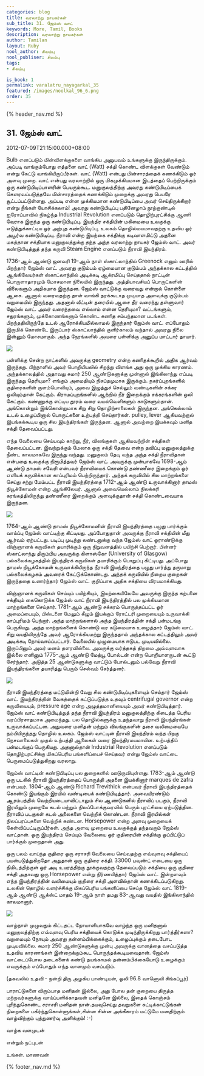 ```yaml
---
categories: blog
title: வரலாற்று நாயகர்கள்
sub_title: 31. ஜேம்ஸ் வாட்
keywords: More, Tamil, Books
description: வரலாற்று நாயகர்கள்
author: Tamilan
layout: Ruby
nool_author: சிலம்பு
nool_publiser: சிலம்பு
tags:
- சிலம்பு

is_book: 1
permalink: varalatru_nayagarkal_35
featured: /images/noolkal_96_6.png
order: 35
---
```

{% header_nav.md %}

## 31. ஜேம்ஸ் வாட்

2012-07-09T21:15:00.000+08:00

Bulb எனப்படும் மின்விளக்குகளை வாங்கிய அனுபவம் உங்களுக்கு இருந்திருக்கும். அப்படி வாங்கும்போது எத்தனை வாட் (Watt) சக்தி கொண்ட விளக்குகள் வேண்டும் என்று கேட்டு வாங்கியிருப்பீர்கள். வாட் (Watt) என்பது மின்சாரத்தைக் கணக்கிடும் ஓர் அளவு முறை. வாட் என்பது வரலாற்றில் ஒரு மிகமுக்கியமான இடத்தைப் பெற்றிருக்கும் ஒரு கண்டுபிடிப்பாளரின் பெயரும்கூட. மனுகுலத்திற்கு அவரது கண்டுபிடிப்பைக் கெளரவப்படுத்தவே மின்சாரத்தைக் கணக்கிடும் முறைக்கு அவரது பெயரே சூட்டப்பட்டுள்ளது. அப்படி என்ன முக்கியமான கண்டுபிடிப்பை அவர் செய்திருக்கிறார் என்று நீங்கள் யோசிக்கலாம்! அவரது கண்டுபிடிப்பு பதினேழாம் நூற்றாண்டில் ஐரோப்பாவில் நிகழ்ந்த Industrial Revolution எனப்படும் தொழிற்புரட்சிக்கு ஆணி வேராக இருந்த ஒரு கண்டுபிடிப்பு. இயந்திர சக்தியின் மகிமையை உலகுக்கு எடுத்துக்காட்டிய ஓர் அற்புத கண்டுபிடிப்பு, உலகம் தொழில்மயமாவதற்கு உதவிய ஓர் அபூர்வ கண்டுபிடிப்பு. நீராவி என்ற இயற்கை சக்திக்கு கடிவாளமிட்டு அதனை மகத்தான சக்தியாக மனுகுலத்துக்கு தந்த அந்த வரலாற்று நாயகர் ஜேம்ஸ் வாட். அவர் கண்டுபிடித்துத் தந்த கருவி Steam Engine எனப்படும் நீராவி இயந்திரம்.

1736-ஆம் ஆண்டு ஜனவரி 19-ஆம் நாள் ஸ்காட்லாந்தில் Greenock எனும் ஊரில் பிறந்தார் ஜேம்ஸ் வாட். அவரது குடும்பம் ஏழ்மையான குடும்பம் அந்தக்கால கட்டத்தில் ஆங்கிலேயர்கள் ஸ்காட்லாந்தில் அடிக்கடி ஆக்ரமிப்பு செய்ததால் நாட்டின் பொருளாதாரமும் மோசமான நிலையில் இருந்தது. அத்தியாவசியப் பொருட்களின் விலைகளும் அதிகமாக இருந்தன. ஜேம்ஸ் வாட்டுக்கு வரைவது என்றால் கொள்ளை ஆசை. ஆனால் வரைவதற்கு தாள் வாங்கி தரக்கூடாத முடியாத அளவுக்கு குடும்பம் வறுமையில் இருந்தது. அதனால் வீட்டின் தரையில் ஆசை தீர வரைந்து தள்ளுவார் ஜேம்ஸ் வாட். அவர் வரைந்தவை எல்லாம் என்ன தெரியுமா? வட்டங்களும், சதுரங்களும், முக்கோணங்களும் கொண்ட கணித சம்பந்தமான படங்கள். பிறந்ததிலிருந்தே உடல் ஆரோக்கியமில்லாமல் இருந்தார் ஜேம்ஸ் வாட். எப்போதும் இருமிக் கொண்டே இருப்பார் ஸ்காட்லாந்தில் குளிர்காலம் வந்தால் அவரது நிலை இன்னும் மோசமாகும். அந்த நேரங்களில் அவரை பள்ளிக்கு அனுப்ப மாட்டார் தாயார்.

![](http://1.bp.blogspot.com/-OwEKf0D3GHw/T_rT9anOi1I/AAAAAAAAB5I/l9lg35elX8I/s320/James_Watt-Energy-hero.jpg)

பள்ளிக்கு சென்ற நாட்களில் அவருக்கு geometry என்ற கணிதக்கூறில் அதிக ஆர்வம் இருந்தது. பிந்நாளில் அவர் பொறியியலில் சிறந்து விளங்க அது ஒரு முக்கிய காரணம். அந்தக்காலத்தில் அதாவது சுமார் 250 ஆண்டுகளுக்கு முன்னால் இங்கிலாந்து எப்படி இருந்தது தெரியுமா? எங்கும் அமைதியும் நிசப்தமுமாக இருக்கும். நகர்ப்புறங்களில் குதிரைகளின் குளம்பொலியும், அவை இழுத்துச் செல்லும் வண்டிகளின் சக்கர ஒலியும்தான் கேட்கும். கிராமப்புறங்களில் ஆற்றில் நீர் இறைக்கும் சக்கரங்களின் ஒலி கேட்கும். கண்ணுக்கு எட்டிய தூரம் வரை வயல்வெளிகளும் காடுகளும்தான். அங்கொன்றும் இங்கொன்றுமாக சிறு சிறு தொழிற்சாலைகள் இருந்தன. அங்கெல்லாம் உடல் உழைப்பினால் பொருட்களை உற்பத்தி செய்தார்கள். pulley, lever ஆகியவற்றால் இயங்கக்கூடிய ஒரு சில இயந்திரங்கள் இருந்தன. ஆனால் அவற்றை இயக்கவும் மனித சக்தி தேவைப்பட்டது.

எந்த வேலையை செய்யவும் காற்று, நீர், விலங்குகள் ஆகியவற்றின் சக்திகள் தேவைப்பட்டன. இவற்றுக்கும் மேலாக ஒரு சக்தி தேவை என்ற தவிப்பு மனுகுலத்துக்கு நீண்ட காலமாகவே இருந்து வந்தது. மனுகுலம் தேடி வந்த அந்த சக்தி நீராவிதான் என்பதை உலகுக்கு நிரூபித்தவர் ஜேம்ஸ் வாட். அவருக்கு முன்பாகவே 1698-ஆம் ஆண்டு தாமஸ் சவேரி என்பவர் நீராவியைக் கொண்டு தண்ணீரை இறைக்கும் ஓர் எளியக் கருவிக்கான காப்புரிமம் பெற்றிருந்தார். அந்தக் கருவியில் சில மாற்றங்களை செய்து சற்று மேம்பட்ட நீராவி இயந்திரத்தை 1712-ஆம் ஆண்டு உருவாக்கினார் தாமஸ் நியூக்கோமன் என்ற ஆங்கிலேயர். ஆனால் அவையெல்லாம் நிலக்கரி சுரங்கத்திலிருந்து தண்ணீரை இறைக்கும் அளவுக்குதான் சக்தி கொண்டவையாக இருந்தன.

![](http://1.bp.blogspot.com/-7gFwHxXK6xA/T_rUHK-b0HI/AAAAAAAAB5Q/64qt0jc-Wc0/s320/300px-Watt_James_von_Breda.jpg)

1764-ஆம் ஆண்டு தாமஸ் நியூக்கோமனின் நீராவி இயந்திரத்தை பழுது பார்க்கும் வாய்ப்பு ஜேம்ஸ் வாட்டிற்கு கிட்டியது. அப்போதுதான் அவருக்கு நீராவி சக்தியின் மீது ஆர்வம் ஏற்பட்டது. படிப்பு முடிந்து லண்டனுக்கு வந்த ஜேம்ஸ் வாட் ஓராண்டுக்கு விஞ்ஞானக் கருவிகள் தயாரிக்கும் ஒரு நிறுவனத்தில் பயிற்சி பெற்றார். பின்னர் ஸ்காட்லாந்து திரும்பிய அவருக்கு கிளாஸ்கோ (University of Glasgow) பல்கலைக்கழகத்தில் இயந்திரக் கருவிகள் தயாரிக்கும் பொறுப்பு கிட்டியது. அப்போது தாமஸ் நியூக்கோமன் உருவாக்கியிருந்த நீராவி இயந்திரத்தை பழுது பார்த்து தருமாறு பல்கலைக்கழகம் அவரைக் கேட்டுக்கொண்டது. அந்தக் கருவியில் நிறைய குறைகள் இருந்ததை உணர்ந்தார் ஜேம்ஸ் வாட். குறிப்பாக அதிக சக்தியை விரயமாக்கியது.

விஞ்ஞானக் கருவிகள் செய்யும் பயிற்சியும், இயற்கையிலேயே அவருக்கு இருந்த கற்பனை சக்தியும் கைகொடுக்க ஜேம்ஸ் வாட் நீராவி இயந்திரத்தில் பல முக்கியமான மாற்றங்களை செய்தார். 1781-ஆம் ஆண்டு சக்கரம் பொருத்தப்பட்ட ஓர் அமைப்பையும், பிஸ்டனை மேலும் கீழும் இயக்கும் ரோட்டரி முறையையும் உருவாக்கி காப்புரிமம் பெற்றார். அந்த மாற்றங்களால் அந்த இயந்திரத்தின் சக்தி பன்மடங்கு பெருகியது. அந்த மாற்றங்களைக் கொண்டு வர கடுமையாக உழைத்தார் ஜேம்ஸ் வாட். சிறு வயதிலிருந்தே அவர் ஆரோக்கியமற்று இருந்ததால் அந்தக்கால கட்டத்திலும் அவர் அடிக்கடி நோய்வாய்ப்பட்டார். வேலையில் முழுமையாக ஈடுபட முடியவில்லை. இருப்பினும் அவர் மனம் தளரவில்லை. அவருக்கு வர்த்தகத் திறமை அவ்வுளவாக இல்லை எனினும் 1775-ஆம் ஆண்டு மேத்யூ போல்டன் என்ற பொறியாளருடன் கூட்டு சேர்ந்தார். அடுத்த 25 ஆண்டுகளுக்கு வாட்டும் போல்டனும் பல்வேறு நீராவி இயந்திரங்களை தயாரித்து பெரும் செல்வம் சேர்த்தனர்.

![](http://4.bp.blogspot.com/-b6YQJL_VToA/T_rURYeZJ4I/AAAAAAAAB5Y/Z53EIAGlGbE/s320/matthew-boulton-and-james-watt-with-one-of-the-patented-steam-engines.jpg)

நீராவி இயந்திரத்தை மட்டுமின்றி வேறு சில கண்டுபிடிப்புகளையும் செய்தார் ஜேம்ஸ் வாட். இயந்திரத்தின் வேகத்தைக் கட்டுப்படுத்த உதவும் centrifugal governor என்ற கருவியையும், pressure age என்ற அழுத்தமானியையும் அவர் கண்டுபிடித்தார். ஜேம்ஸ் வாட் கண்டுபிடித்துத் தந்த நீராவி இயந்திரம் மனுகுலத்திற்கு கிடைத்த பெரிய வரப்பிரசாதமாக அமைந்தது. பல தொழில்களுக்கு உதந்தவாறு நீராவி இயந்திரங்கள் உருவாக்கப்பட்டன. அதுவரை மனிதன் மற்றும் விலங்குகளின் தசை வலிமையையே நம்பியிருந்தது தொழில் உலகம். ஜேம்ஸ் வாட்டின் நீராவி இயந்திரம் வந்த பிறகு நெசவாலைகள் முதல் உற்பத்தி ஆலைகள் வரை இயந்திரமயமாயின. உற்பத்திப் பன்மடங்குப் பெருகியது. அதனால்தான் Industrial Revolution எனப்படும் தொழிற்புரட்சிக்கு மிகப்பெரிய பங்களிப்பைச் செய்தவர் என்று ஜேம்ஸ் வாட்டை பெருமைப்படுத்துகிறது வரலாறு.

ஜேம்ஸ் வாட்டின் கண்டுபிடிப்பு பல துறைகளில் ஊடுருவியுள்ளது. 1783-ஆம் ஆண்டு ஒரு படகில் நீராவி இயந்திரத்தைப் பொருத்தி அதனை இயக்கினார் marques de zafra என்பவர். 1804-ஆம் ஆண்டு Richard Trevithick என்பவர் நீராவி இயந்திரத்தைக் கொண்டு இயங்கும் இரயில் வண்டியைக் கண்டுபிடித்தார். அவையிரண்டும் ஆரம்பத்தில் வெற்றியடையாவிட்டாலும் சில ஆண்டுகளில் நீராவிப் படகும், நீராவி இரயிலும் முறையே கடல் மற்றும் நிலப்போக்குவரவில் பெரும் புரட்சியை ஏற்படுத்தின. நீராவிப் படகுகள் கடல் அலைகளை வெற்றிக் கொண்டன. நீராவி இரயில்கள் நிலப்பரப்புகளை வெற்றிக் கண்டன. Horsepower என்ற அளவு முறையைக் கேள்விப்பட்டிருப்பீர்கள். அந்த அளவு முறையை உலகுக்குத் தந்தவரும் ஜேம்ஸ் வாட்தான். ஒரு இயந்திரம் செய்யும் வேலையை ஓர் குதிரையின் சக்திக்கு ஒப்பிட்டுப் பார்க்கும் முறைதான் அது.

ஒரு பலம் வாய்ந்த குதிரை ஒரு சராசரி வேலையை செய்வதற்கு எவ்வுளவு சக்தியைப் பயன்படுத்துகிறதோ அதுதான் ஒரு குதிரை சக்தி. 33000 பவுண்ட் எடையை ஒரு நிமிடத்திற்குள் ஓர் அடி உயரத்திற்கு தூக்குவதற்கு தேவைப்படும் சக்தியை ஒரு குதிரை சக்தி அதாவது ஒரு Horsepower என்று நிர்ணயித்தார் ஜேம்ஸ் வாட். இன்றளவும் எந்த இயந்திரத்தின் வலிமையும் குதிரை சக்தி அளவில்தான் கணக்கிடப்படுகிறது. உலகின் தொழில் வளர்ச்சிக்கு மிகப்பெரிய பங்களிப்பை செய்த ஜேம்ஸ் வாட் 1819-ஆம் ஆண்டு ஆக்ஸ்ட் மாதம் 19-ஆம் நாள் தமது 83-ஆவது வயதில் இங்கிலாந்தில் காலமானார்.

![](http://2.bp.blogspot.com/-ZAIH0vtMrME/T_rUeqzQLqI/AAAAAAAAB5g/0oDpK8GC_lw/s1600/Industrial-Revolution--James-Watt-steam-engineering.jpg)

வாழ்நாள் முழுவதும் கிட்டதட்ட நோயாளியாகவே வாழ்ந்த ஒரு மனிதனால் மனுகுலத்திற்கு எவ்வுளவு பெரிய சக்தியைக் கொடுக்க முடிந்திருக்கிறது பார்த்தீர்களா? வறுமையும் நோயும் அவரது தன்னம்பிக்கைக்கும், உழைப்புக்கும் தடைபோட முடியவில்லை. சுமார் 250 ஆண்டுகளுக்கு முன்பு அவருக்கு வானத்தை வசப்படுத்த உதவிய காரணங்கள் இன்றைக்கும்கூட பொருந்தக்கூடியவைதான். ஜேம்ஸ் வாட்டைப்போல தடைகளைக் கண்டு தயங்காமல் தன்னம்பிக்கையோடு உழைக்கும் எவருக்கும் எப்போதும் எந்த வானமும் வசப்படும்.

(தகவலில் உதவி - நன்றி திரு.அழகிய பாண்டியன், ஒலி 96.8 வானொலி சிங்கப்பூர்)

பாராட்டுகளை விரும்பாத மனிதன் இல்லை, அது போல தன் குறையை திருத்த மற்றவர்களுக்கு வாய்ப்பளிக்காதவன் மனிதனே இல்லை, இதைக் கொஞ்சம் புரிந்துகொண்ட சராசரி மனிதன் நான்.தயவுசெய்து தவறுகளை சுட்டிக்காட்டுங்கள் நிறைகளை பகிர்ந்துகொள்ளுங்கள்,சின்ன சின்ன அங்கீகாரம் மட்டுமே மனதிற்கும் வாழ்விற்கும் புத்துணர்வு அளிக்கும்! :-)

வாழ்க வளமுடன்

என்றும் நட்புடன்

உங்கள். மாணவன்

{% footer_nav.md %}